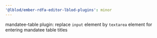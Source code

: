 ```yaml
---
'@lblod/ember-rdfa-editor-lblod-plugins': minor
---
```


mandatee-table plugin: replace `input` element by `textarea` element for entering mandatee table titles
